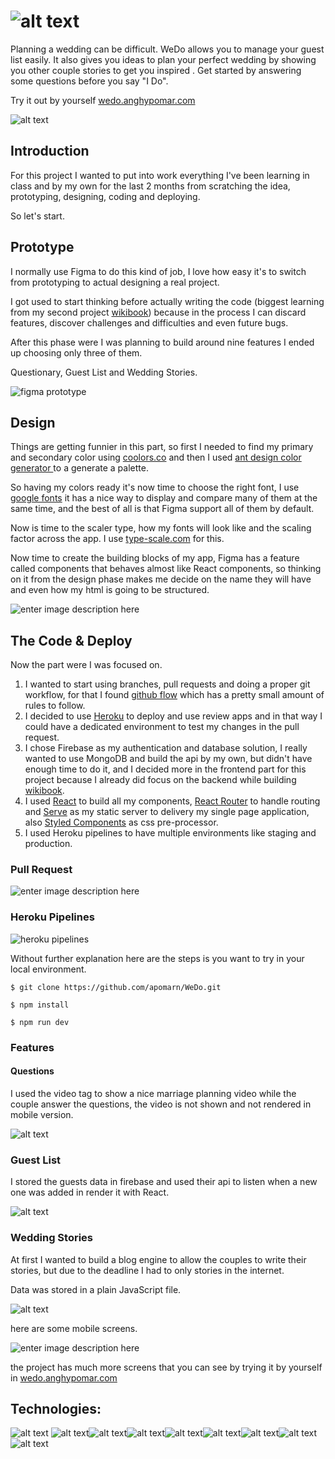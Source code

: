 
# ![alt text](https://res.cloudinary.com/apomarn/image/upload/v1559274111/WeDo/logo.png)


Planning a wedding can be difficult. WeDo allows you  to manage your guest list easily. It also gives you ideas to plan your perfect wedding by showing you other couple stories to get you inspired .  Get started by answering some questions before you say "I Do".

Try it out by yourself [wedo.anghypomar.com](wedo.anghypomar.com)

![alt text](https://res.cloudinary.com/apomarn/image/upload/v1559627629/WeDo/Screen_Shot_2019-06-04_at_1.52.21_AM_niqk2t.png)

## Introduction

For this project I wanted to put into work everything I've been learning in class and by my own for the last 2 months from scratching the idea, prototyping, designing, coding and deploying.

So let's start.

## Prototype

I normally use Figma to do this kind of job, I love how easy it's to switch from prototyping to actual designing a real project.

I got used to start thinking before actually writing the code (biggest learning from my second project [wikibook]([https://github.com/apomarn/wiki-book](https://github.com/apomarn/wiki-book))) because in the process I can discard features, discover challenges and difficulties and even future bugs.

After this phase were I was planning to build around nine features I ended up choosing only three of them. 

Questionary, Guest List and Wedding Stories.

![figma prototype](https://i.imgur.com/uYPXaxe.png)


## Design

Things are getting funnier in this part,  so first I needed to find my primary and secondary color using [coolors.co]([https://coolors.co](https://coolors.co/)) and then I used [ant design color generator ](https://ant.design/docs/spec/colors) to a generate a palette.

So having my colors ready it's now time to choose the right font, I use [google fonts](https://fonts.google.com) it has a nice way to display and compare many of them at the same time, and the best of all is that Figma support all of them by default.

Now is time to the scaler type, how my fonts will look like and the scaling factor across the app. I use [type-scale.com](https://type-scale.com/) for this.

Now time to create the building blocks of my app, Figma has a feature called components that behaves almost like React components, so thinking on it from the design phase makes me decide on the name they will have and even how my html is going to be structured.

![enter image description here](https://i.imgur.com/eiMlRe4.png)

## The Code  & Deploy

Now the part were I was focused on.

1. I wanted to start using branches, pull requests and doing a proper git workflow, for that I found [github flow](https://guides.github.com/introduction/flow/) which has a pretty small amount of rules to follow.
2. I decided to use [Heroku](https://heroku.com/) to deploy and use review apps and in that way I could have a dedicated environment to test my changes in the pull request.
3. I chose Firebase as my authentication and database solution, I really wanted to use MongoDB and build the api by my own, but didn't have enough time to do it, and I decided more in the frontend part for this project because I already did focus on the backend while building [wikibook]([https://github.com/apomarn/wiki-book]).
4. I used [React](https://github.com/facebook/react) to build all my components, [React Router](https://github.com/ReactTraining/react-router) to handle routing and [Serve](https://github.com/zeit/serve) as my static server to delivery my single page application, also [Styled Components](https://github.com/styled-components/styled-components) as css pre-processor.
5. I used Heroku pipelines to have multiple environments like staging and production.

### Pull Request

![enter image description here](https://i.imgur.com/eQoAFIz.png)

### Heroku Pipelines

![heroku pipelines](https://i.imgur.com/ub1wz0m.png)

Without further explanation here are the steps is you want to try in your local environment.

`$ git clone https://github.com/apomarn/WeDo.git`

`$ npm install`

`$ npm run dev`

### Features

#### Questions

I used the video tag to show a nice marriage planning video while the couple answer the questions, the video is not shown and not rendered in mobile version.

![alt text](https://res.cloudinary.com/apomarn/image/upload/v1559628166/WeDo/Screen_Shot_2019-06-04_at_2.02.31_AM_fqgifx.png)

### Guest List

I stored the guests data in firebase and used their api to listen when a new one was added in render it with React.

![alt text](https://res.cloudinary.com/apomarn/image/upload/v1559627846/WeDo/Screen_Shot_2019-06-04_at_1.57.13_AM_n9inzw.png)

### Wedding Stories

At first I wanted to build a blog engine to allow the couples to write their stories, but due to the deadline I had to only stories in the internet.

Data was stored in a plain JavaScript file.

![alt text](https://res.cloudinary.com/apomarn/image/upload/v1559628325/WeDo/Screen_Shot_2019-06-04_at_2.05.10_AM_vn7qmt.png)

here are some mobile screens.

![enter image description here](https://i.imgur.com/jb5AKwR.png)

the project has much more screens that you can see by trying it by yourself in [wedo.anghypomar.com](http://wedo.anghypomar.com)

## Technologies:

![alt text](https://res.cloudinary.com/apomarn/image/upload/v1559266757/portfolio/react.js.png)  ![alt text](https://res.cloudinary.com/apomarn/image/upload/v1559266757/portfolio/express.png)![alt text](https://res.cloudinary.com/apomarn/image/upload/v1559266761/portfolio/node.png)![alt text](https://res.cloudinary.com/apomarn/image/upload/v1559273120/portfolio/firebase.png)![alt text](https://res.cloudinary.com/apomarn/image/upload/v1559266757/portfolio/cloudinary.png)![alt text](https://res.cloudinary.com/apomarn/image/upload/v1559266758/portfolio/heroku.png)![alt text](https://res.cloudinary.com/apomarn/image/upload/v1559266757/portfolio/figma.png)![alt text](https://res.cloudinary.com/apomarn/image/upload/v1559266758/portfolio/style-component.png) ![alt text](https://res.cloudinary.com/apomarn/image/upload/v1559266757/portfolio/parsel.png)
